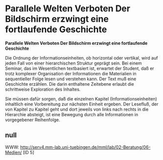 # Parallele Welten Verboten Der Bildschirm erzwingt eine fortlaufende Geschichte

**Parallele Welten Verboten Der Bildschirm erzwingt eine fortlaufende Geschichte**

Die Ordnung der Informationseinheiten, ob horizontal oder vertikal, wird auf jeden Fall von einer hierarchischen Struktur geprägt sein. Bei einem Seminar, das im Wesentlichen textbasiert ist, erwartet der Student, daß er trotz komplexer Organisation der Informationen die Materialien in sequentieller Folge lesen und verstehen kann. Der Text muß eine Geschichte erzählen. Die darin enthaltene Zeitebene erlaubt die schrittweise Exploration des Inhaltes. 

Sie müssen dafür sorgen, daß die einzelnen Kapitel (Informationseinheiten) inhaltlich eine Vorbereitung zur nächsten Einheit ergeben. Der Lesefluß, der von Kapitel zu Kapitel geht und dort jeweils von links nach rechts in die Hierarchie absteigt, ist eine Bewegung durch alle Informationen in vorgegebener Reihenfolge. 


## null

WWW: http://serv4.mm-lab.uni-tuebingen.de/mml/lab/02-Beratung/06-Medien/ [ID 5]

